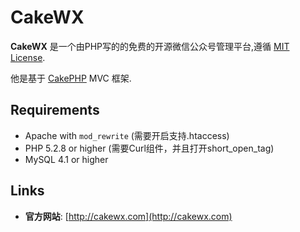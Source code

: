 # CakeWX

**CakeWX** 是一个由PHP写的的免费的开源微信公众号管理平台,遵循 [MIT License](https://github.com/niancode/CakeWX/blob/master/LICENSE).

他是基于 [CakePHP](http://www.cakephp.org) MVC 框架.

## Requirements
  * Apache with `mod_rewrite` (需要开启支持.htaccess)
  * PHP 5.2.8 or higher (需要Curl组件，并且打开short_open_tag)
  * MySQL 4.1 or higher

## Links

  * **官方网站**: [http://cakewx.com](http://cakewx.com)
